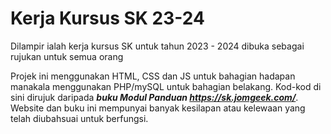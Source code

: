 # Kerja Kursus SK 23-24
Dilampir ialah kerja kursus SK untuk tahun 2023 - 2024 dibuka sebagai rujukan untuk semua orang

Projek ini menggunakan HTML, CSS dan JS untuk bahagian hadapan manakala menggunakan PHP/mySQL untuk bahagian belakang. Kod-kod di sini dirujuk daripada ***buku Modul Panduan https://sk.jomgeek.com/***. Website dan buku ini mempunyai banyak kesilapan atau kelewaan yang telah diubahsuai untuk berfungsi. 
